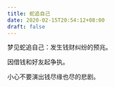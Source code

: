 ```yaml
---
title: 蛇追自己
date: 2020-02-15T20:54:12+08:00
draft: false
---
```


梦见蛇追自己：发生钱财纠纷的预兆。

因借钱和好友起争执。

小心不要演出钱尽缘也尽的悲剧。

